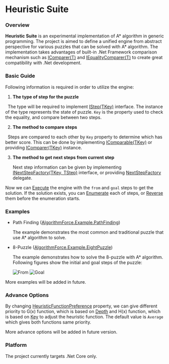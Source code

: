 # Heuristic Suite

### Overview

**Heuristic Suite** is an experimental implementation of A\* algorithm in generic programming. The project is aimed to define a unified engine from abstract perspective for various puzzles that can be solved with A\* algorithm. The implementation takes advantages of built-in .Net Framework comparison mechanism such as [IComparer(T)](https://msdn.microsoft.com/en-us/library/8ehhxeaf.aspx) and [IEqualityComparer(T)](https://msdn.microsoft.com/en-us/library/ms132151.aspx) to create great compatibility with .Net development.

### Basic Guide

Following information is required in order to utilize the engine:

1. **The type of step for the puzzle**

    The type will be required to implement [IStep(TKey)](https://github.com/rvhuang/heuristic-suite/blob/master/AlgorithmForce.HeuristicSuite/IStep.cs) interface. The instance of the type represents the state of puzzle. `Key` is the property used to check the equality, and compare between two steps.

2. **The method to compare steps**

    Steps are compared to each other by `Key` property to determine which has better score. This can be done by implementing [IComparable(TKey)](https://msdn.microsoft.com/en-us/library/4d7sx9hd.aspx) or providing [IComparer(TKey)](https://msdn.microsoft.com/en-us/library/8ehhxeaf.aspx) instance.

3. **The method to get next steps from current step** 

    Next step information can be given by implementing [INextStepFactory(TKey, TStep)](https://github.com/rvhuang/heuristic-suite/blob/master/AlgorithmForce.HeuristicSuite/IStep.cs) interface, or providing [NextStepFactory](https://github.com/rvhuang/heuristic-suite/blob/master/AlgorithmForce.HeuristicSuite/AStar.cs#L29) delegate.

Now we can [Execute](https://github.com/rvhuang/heuristic-suite/blob/master/AlgorithmForce.HeuristicSuite/AStar.cs#L87) the engine with the `from` and `goal` steps to get the solution. If the solution exists, you can [Enumerate](https://github.com/rvhuang/heuristic-suite/blob/master/AlgorithmForce.HeuristicSuite/StepExtensions.cs#L7) each of steps, or [Reverse](https://github.com/rvhuang/heuristic-suite/blob/master/AlgorithmForce.HeuristicSuite/StepExtensions.cs#L19) them before the enumeration starts.

### Examples

* Path Finding ([AlgorithmForce.Example.PathFinding](https://github.com/rvhuang/heuristic-suite/tree/master/AlgorithmForce.Example.PathFinding))

    The example demonstrates the most common and traditional puzzle that use A\* algorithm to solve.

* 8-Puzzle ([AlgorithmForce.Example.EightPuzzle](https://github.com/rvhuang/heuristic-suite/tree/master/AlgorithmForce.Example.EightPuzzle))

    The example demonstrates how to solve the 8-puzzle with A\* algorithm. Following figures show the initial and goal steps of the puzzle:

    ![From](http://www.8puzzle.com/images/8_puzzle_start_state_a.png)
    ![Goal](http://www.8puzzle.com/images/8_puzzle_goal_state_a.png)

More examples will be added in future.

### Advance Options

By changing [HeuristicFunctionPreference](https://github.com/rvhuang/heuristic-suite/blob/master/AlgorithmForce.HeuristicSuite/AStar.cs#L53) property, we can give different priority to G(x) function, which is based on [Depth](https://github.com/rvhuang/heuristic-suite/blob/master/AlgorithmForce.HeuristicSuite/IStep.cs#L11) and H(x) function, which is based on [Key](https://github.com/rvhuang/heuristic-suite/blob/master/AlgorithmForce.HeuristicSuite/IStep.cs#L7) to adjust the heuristic function. The default value is `Average` which gives both functions same priority.

More advance options will be added in future version.

### Platform

The project currently targets .Net Core only.
